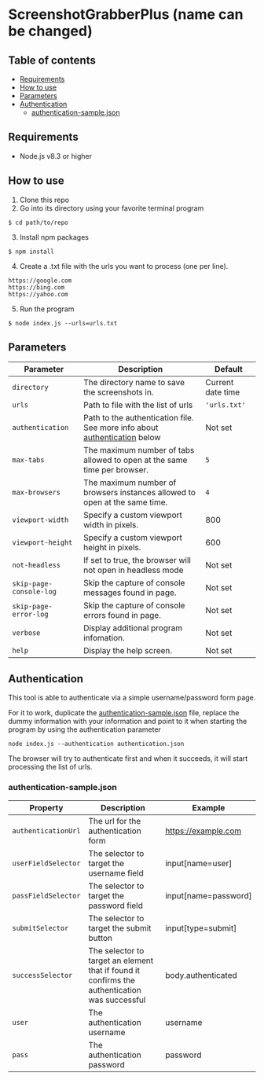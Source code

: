# ScreenshotGrabberPlus (name can be changed)
## Table of contents
- [Requirements](#requirements)
- [How to use](#how-to-use)
- [Parameters](#parameters)
- [Authentication](#authentication)
  - [authentication-sample.json](#authentication-samplejson)
## Requirements

* Node.js v8.3 or higher

## How to use

1. Clone this repo
2. Go into its directory using your favorite terminal program

```
$ cd path/to/repo
```

3. Install npm packages

```
$ npm install
```

4. Create a .txt file with the urls you want to process (one per line).

```
https://google.com
https://bing.com
https://yahoo.com
```

5. Run the program

```
$ node index.js --urls=urls.txt
```

## Parameters

| Parameter               | Description                                                                                  | Default           |
| ----------------------- | -------------------------------------------------------------------------------------------- | ----------------- |
| `directory`             | The directory name to save the screenshots in.                                               | Current date time |
| `urls`                  | Path to file with the list of urls                                                           | `'urls.txt'`      |
| `authentication`        | Path to the authentication file. See more info about [authentication](#Authentication) below | Not set           |
| `max-tabs`              | The maximum number of tabs allowed to open at the same time per browser.                     | `5`               |
| `max-browsers`          | The maximum number of browsers instances allowed to open at the same time.                   | `4`               |
| `viewport-width`        | Specify a custom viewport width in pixels.                                                   | 800               |
| `viewport-height`       | Specify a custom viewport height in pixels.                                                  | 600               |
| `not-headless`          | If set to true, the browser will not open in headless mode                                   | Not set           |
| `skip-page-console-log` | Skip the capture of console messages found in page.                                          | Not set           |
| `skip-page-error-log`   | Skip the capture of console errors found in page.                                            | Not set           |
| `verbose`               | Display additional program infomation.                                                       | Not set           |
| `help`                  | Display the help screen.                                                                     | Not set           |

## Authentication

This tool is able to authenticate via a simple username/password form page.

For it to work, duplicate the [authentication-sample.json](/authentication-sample.json) file, replace the dummy information with your information and point to it when starting the program by using the authentication parameter

```
node index.js --authentication authentication.json
```

The browser will try to authenticate first and when it succeeds, it will start processing the list of urls.

### authentication-sample.json

| Property            | Description                                                                                   | Example              |
| ------------------- | --------------------------------------------------------------------------------------------- | -------------------- |
| `authenticationUrl` | The url for the authentication form                                                           | https://example.com  |
| `userFieldSelector` | The selector to target the username field                                                     | input[name=user]     |
| `passFieldSelector` | The selector to target the password field                                                     | input[name=password] |
| `submitSelector`    | The selector to target the submit button                                                      | input[type=submit]   |
| `successSelector`   | The selector to target an element that if found it confirms the authentication was successful | body.authenticated   |
| `user`              | The authentication username                                                                   | username             |
| `pass`              | The authentication password                                                                   | password             |
